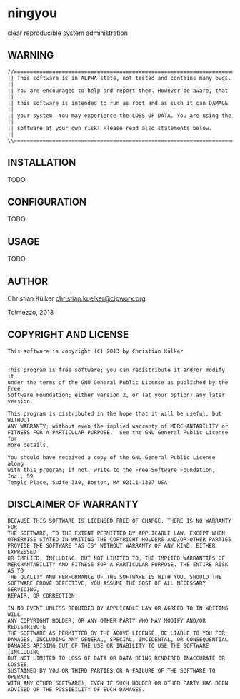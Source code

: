 ningyou
=======

clear reproducible system administration

## WARNING

    //=======================================================================\\
    || This software is in ALPHA state, not tested and contains many bugs.   ||
    || You are encouraged to help and report them. However be aware, that    ||
    || this software is intended to run as root and as such it can DAMAGE    ||
    || your system. You may experience the LOSS OF DATA. You are using the   ||
    || software at your own risk! Please read also statements below.         ||
    \\=======================================================================//

## INSTALLATION

TODO

## CONFIGURATION

TODO

## USAGE

TODO

## AUTHOR

Christian Külker <christian.kuelker@cipworx.org>

Tolmezzo, 2013

## COPYRIGHT AND LICENSE

    This software is copyright (C) 2013 by Christian Külker


    This program is free software; you can redistribute it and/or modify it
    under the terms of the GNU General Public License as published by the Free
    Software Foundation; either version 2, or (at your option) any later
    version. 

    This program is distributed in the hope that it will be useful, but WITHOUT
    ANY WARRANTY; without even the implied warranty of MERCHANTABILITY or
    FITNESS FOR A PARTICULAR PURPOSE.  See the GNU General Public License for
    more details.

    You should have received a copy of the GNU General Public License along
    with this program; if not, write to the Free Software Foundation, Inc., 59
    Temple Place, Suite 330, Boston, MA 02111-1307 USA

## DISCLAIMER OF WARRANTY

    BECAUSE THIS SOFTWARE IS LICENSED FREE OF CHARGE, THERE IS NO WARRANTY FOR
    THE SOFTWARE, TO THE EXTENT PERMITTED BY APPLICABLE LAW. EXCEPT WHEN
    OTHERWISE STATED IN WRITING THE COPYRIGHT HOLDERS AND/OR OTHER PARTIES
    PROVIDE THE SOFTWARE "AS IS" WITHOUT WARRANTY OF ANY KIND, EITHER EXPRESSED
    OR IMPLIED, INCLUDING, BUT NOT LIMITED TO, THE IMPLIED WARRANTIES OF
    MERCHANTABILITY AND FITNESS FOR A PARTICULAR PURPOSE. THE ENTIRE RISK AS TO
    THE QUALITY AND PERFORMANCE OF THE SOFTWARE IS WITH YOU. SHOULD THE
    SOFTWARE PROVE DEFECTIVE, YOU ASSUME THE COST OF ALL NECESSARY SERVICING,
    REPAIR, OR CORRECTION.

    IN NO EVENT UNLESS REQUIRED BY APPLICABLE LAW OR AGREED TO IN WRITING WILL
    ANY COPYRIGHT HOLDER, OR ANY OTHER PARTY WHO MAY MODIFY AND/OR REDISTRIBUTE
    THE SOFTWARE AS PERMITTED BY THE ABOVE LICENSE, BE LIABLE TO YOU FOR
    DAMAGES, INCLUDING ANY GENERAL, SPECIAL, INCIDENTAL, OR CONSEQUENTIAL
    DAMAGES ARISING OUT OF THE USE OR INABILITY TO USE THE SOFTWARE (INCLUDING
    BUT NOT LIMITED TO LOSS OF DATA OR DATA BEING RENDERED INACCURATE OR LOSSES
    SUSTAINED BY YOU OR THIRD PARTIES OR A FAILURE OF THE SOFTWARE TO OPERATE
    WITH ANY OTHER SOFTWARE), EVEN IF SUCH HOLDER OR OTHER PARTY HAS BEEN
    ADVISED OF THE POSSIBILITY OF SUCH DAMAGES.

